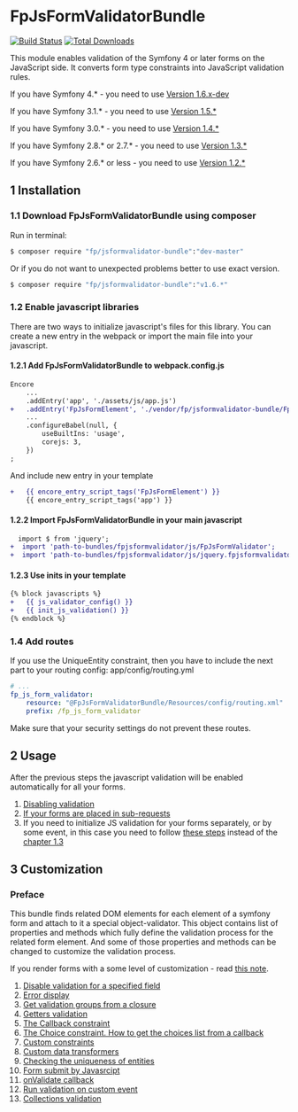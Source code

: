 # FpJsFormValidatorBundle
[![Build Status](https://travis-ci.com/formapro/JsFormValidatorBundle.svg?branch=master)](https://app.travis-ci.com/formapro/JsFormValidatorBundle)
[![Total Downloads](https://poser.pugx.org/fp/jsformvalidator-bundle/downloads.png)](https://packagist.org/packages/fp/jsformvalidator-bundle)

This module enables validation of the Symfony 4 or later forms on the JavaScript side.
It converts form type constraints into JavaScript validation rules.

If you have Symfony 4.* - you need to use [Version 1.6.x-dev](https://github.com/formapro/JsFormValidatorBundle/tree/1.6)

If you have Symfony 3.1.* - you need to use [Version 1.5.*](https://github.com/formapro/JsFormValidatorBundle/tree/1.5)

If you have Symfony 3.0.* - you need to use [Version 1.4.*](https://github.com/formapro/JsFormValidatorBundle/tree/1.4)

If you have Symfony 2.8.* or 2.7.* - you need to use [Version 1.3.*](https://github.com/formapro/JsFormValidatorBundle/tree/1.3)

If you have Symfony 2.6.* or less - you need to use [Version 1.2.*](https://github.com/formapro/JsFormValidatorBundle/tree/1.2)

## 1 Installation<a name="p_1"></a>

### 1.1 Download FpJsFormValidatorBundle using composer<a name="p_1_1"></a>

Run in terminal:
```bash
$ composer require "fp/jsformvalidator-bundle":"dev-master"
```
Or if you do not want to unexpected problems better to use exact version.
```bash
$ composer require "fp/jsformvalidator-bundle":"v1.6.*"
```

### 1.2 Enable javascript libraries

There are two ways to initialize javascript's files for this library. 
You can create a new entry in the webpack or import the main file into your javascript.

#### 1.2.1 Add FpJsFormValidatorBundle to webpack.config.js
```diff
Encore
    ...
    .addEntry('app', './assets/js/app.js')
+   .addEntry('FpJsFormElement', './vendor/fp/jsformvalidator-bundle/Fp/JsFormValidatorBundle/Resources/public/js/FpJsFormValidatorWithJqueryInit.js')
    ...
    .configureBabel(null, {
        useBuiltIns: 'usage',
        corejs: 3,
    })
;
```

And include new entry in your template
```diff
+   {{ encore_entry_script_tags('FpJsFormElement') }}
    {{ encore_entry_script_tags('app') }}
```

#### 1.2.2 Import FpJsFormValidatorBundle in your main javascript
```diff
  import $ from 'jquery';
+  import 'path-to-bundles/fpjsformvalidator/js/FpJsFormValidator';
+  import 'path-to-bundles/fpjsformvalidator/js/jquery.fpjsformvalidator';
``` 

#### 1.2.3 Use inits in your template
```diff
{% block javascripts %}
+   {{ js_validator_config() }}
+   {{ init_js_validation() }}
{% endblock %}
```

### 1.4 Add routes<a name="p_1_4"></a>

If you use the UniqueEntity constraint, then you have to include the next part to your routing config: app/config/routing.yml
```yaml
# ...
fp_js_form_validator:
    resource: "@FpJsFormValidatorBundle/Resources/config/routing.xml"
    prefix: /fp_js_form_validator
```
Make sure that your security settings do not prevent these routes.

## 2 Usage<a name="p_2"></a>

After the previous steps the javascript validation will be enabled automatically for all your forms.

1. [Disabling validation](src/Resources/doc/2_1.md)<a name="p_2_1"></a>
2. [If your forms are placed in sub-requests](src/Resources/doc/2_2.md)<a name="p_2_2"></a>
3. If you need to initialize JS validation for your forms separately, or by some event, in this case you need to follow [these steps](src/Resources/doc/2_3.md) instead of the [chapter 1.3](#p_1_3)

## 3 Customization<a name="p_3"></a>

### Preface

This bundle finds related DOM elements for each element of a symfony form and attach to it a special object-validator.
This object contains list of properties and methods which fully define the validation process for the related form element.
And some of those properties and methods can be changed to customize the validation process.

If you render forms with a some level of customization - read [this note](src/Resources/doc/3_0.md).

1. [Disable validation for a specified field](src/Resources/doc/3_1.md)
2. [Error display](src/Resources/doc/3_2.md)
3. [Get validation groups from a closure](src/Resources/doc/3_3.md)
4. [Getters validation](src/Resources/doc/3_4.md)
5. [The Callback constraint](src/Resources/doc/3_5.md)
6. [The Choice constraint. How to get the choices list from a callback](src/Resources/doc/3_6.md)
7. [Custom constraints](src/Resources/doc/3_7.md)
8. [Custom data transformers](src/Resources/doc/3_8.md)
9. [Checking the uniqueness of entities](src/Resources/doc/3_9.md)
10. [Form submit by Javasrcipt](src/Resources/doc/3_10.md)
11. [onValidate callback](src/Resources/doc/3_11.md)
12. [Run validation on custom event](Resources/doc/3_12.md)
13. [Collections validation](src/Resources/doc/3_13.md)
